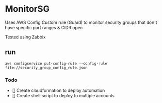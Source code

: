 # MonitorSG

Uses AWS Config Custom rule (Guard) to monitor security groups that don't have specific port ranges & CIDR open

Tested using Zabbix

## run 
`aws configservice put-config-rule --config-rule file://security_group_config_rule.json`


### Todo
- [] Create cloudformation to deploy automation
- [] Create shell script to deploy to multiple accounts 
